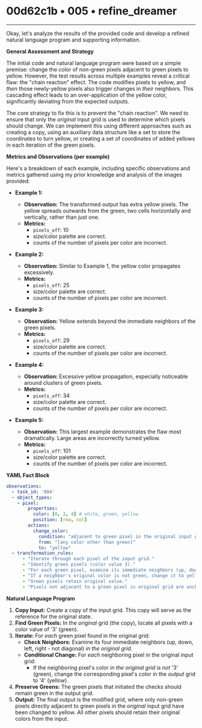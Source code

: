 # 00d62c1b • 005 • refine_dreamer

---
Okay, let's analyze the results of the provided code and develop a refined natural language program and supporting information.

**General Assessment and Strategy**

The initial code and natural language program were based on a simple premise: change the color of non-green pixels adjacent to green pixels to yellow. However, the test results across multiple examples reveal a critical flaw: the "chain reaction" effect.  The code modifies pixels to yellow, and *then* those newly-yellow pixels also trigger changes in *their* neighbors. This cascading effect leads to an over-application of the yellow color, significantly deviating from the expected outputs.

The core strategy to fix this is to prevent the "chain reaction". We need to ensure that only the *original* input grid is used to determine which pixels should change. We can implement this using different approaches such as creating a copy, using an auxiliary data structure like a set to store the coordinates to turn yellow, or creating a set of coordinates of added yellows in each iteration of the green pixels.

**Metrics and Observations (per example)**

Here's a breakdown of each example, including specific observations and metrics gathered using my prior knowledge and analysis of the images provided:

*   **Example 1:**
    *   **Observation:** The transformed output has extra yellow pixels. The yellow spreads outwards from the green, two cells horizontally and vertically, rather than just one.
    *   **Metrics:**
        *   `pixels_off`: 10
        *   size/color palette are correct.
        * counts of the number of pixels per color are incorrect.

*   **Example 2:**
    *   **Observation:** Similar to Example 1, the yellow color propagates excessively.
    *   **Metrics:**
        *   `pixels_off`: 25
        * size/color palette are correct.
        * counts of the number of pixels per color are incorrect.

*   **Example 3:**
    *   **Observation:**  Yellow extends beyond the immediate neighbors of the green pixels.
    *   **Metrics:**
        *   `pixels_off`: 29
        * size/color palette are correct.
        * counts of the number of pixels per color are incorrect.

*   **Example 4:**
    *   **Observation:**  Excessive yellow propagation, especially noticeable around clusters of green pixels.
    *   **Metrics:**
        *   `pixels_off`: 34
        * size/color palette are correct.
        * counts of the number of pixels per color are incorrect.

*   **Example 5:**
    *   **Observation:** This largest example demonstrates the flaw most dramatically.  Large areas are incorrectly turned yellow.
    *   **Metrics:**
        *   `pixels_off`: 101
        * size/color palette are correct.
        * counts of the number of pixels per color are incorrect.

**YAML Fact Block**

```yaml
observations:
  - task_id: '004'
  - object_types:
    - pixel:
        properties:
          color: [0, 3, 4] # white, green, yellow
          position: [row, col]
        actions:
          change_color:
            condition: "adjacent to green pixel in the original input grid"
            from: "[any color other than green]"
            to: "yellow"
  - transformation_rules:
      - "Iterate through each pixel of the input grid."
      - "Identify green pixels (color value 3)."
      - "For each green pixel, examine its immediate neighbors (up, down, left, right)."
      - "If a neighbor's original color is not green, change it to yellow (color value 4) in the output grid"
      - "Green pixels retain original value."
      - "Pixels not adjacent to a green pixel in original grid are unchanged"

```

**Natural Language Program**

1.  **Copy Input:** Create a copy of the input grid. This copy will serve as the reference for the original state.
2.  **Find Green Pixels:** In the *original* grid (the copy), locate all pixels with a color value of '3' (green).
3.  **Iterate:** For *each* green pixel found in the original grid:
    *   **Check Neighbors:** Examine its four immediate neighbors (up, down, left, right - not diagonal) *in the original grid*.
    *   **Conditional Change:** For *each* neighboring pixel in the original input grid:
        *   If the neighboring pixel's color *in the original grid* is *not* '3' (green), change the corresponding pixel's color in the *output* grid to '4' (yellow).
4.  **Preserve Greens:** The green pixels that initiated the checks should remain green in the output grid.
5.  **Output:** The final output is the modified grid, where only non-green pixels directly adjacent to green pixels in the *original* input grid have been changed to yellow. All other pixels should retain their original colors from the input.

